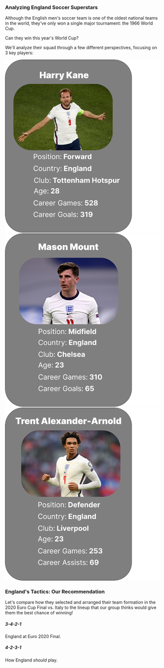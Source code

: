 <script src="js/test.js"></script>
<body>
	<div class = "container-light-blue-bg">
		<div class="container" id = "title-container">
			<div class="row">
				<h3>Analyzing England Soccer Superstars</h3>
			</div>
		</div>
		<div class="container" id = "intro-container">
			<div class = "row">
				<p>Although the English men's soccer team is one of the oldest national teams in the world, they’ve only won a single major tournament: the 1966 World Cup.</p>
				<p>Can they win this year's World Cup?</p>
				<p>We'll analyze their squad through a few different perspectives, focusing on 3 key players:</p>
			</div>
		</div>
	</div>
	<div class="container" id = "card-container">
		<div class = "row">
			<div class="col" id ="kane-card">
				<img src="extra/kane_playing_card.png" alt="Harry Kane playing card">
			</div>
			<div class="col" id ="mount-card">
				<img src="extra/mount_playing_card.png" alt="Mason Mount playing card">
			</div>
			<div class="col" id ="trent-card">
				<img src="extra/trent_playing_card.png" alt="Trent Alexander-Arnold playing card">
			</div>
		</div>
	</div>
	<!-- >
	Example of using an event handler and linking to a external js func.
	<div class="container" id = "button-test">
		<p class="button-able">Test Text Here</p>
		<button onclick="changeColor()">Test Button Here</button>
	</div>
	-->
	<div class="container" id = "title-frame-for-d3">
		<div class = "row">
			<h3>England's Tactics: Our Recommendation</h3>
		</div>
	</div>
	<div class="container" id = "frame-the-d3-container">
		<div class = "row">
			<p>Let's compare how they selected and arranged their team formation in the 2020 Euro Cup Final vs. Italy to the lineup that our group thinks would give them the best chance of winning!</p>
		</div>
	</div>
	<div class="container" id = "image-container">
		<div class="row">
			<div class="col">
				<h5>3-4-2-1</h5>
				<p>England at Euro 2020 Final.</p>
			</div>
			<div class="col">
				<h5>4-2-3-1</h5>
				<p>How England <i>should</i> play.</p>
			</div>
		</div>	
	</div>
</body>